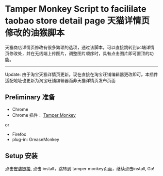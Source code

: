 # Tamper Monkey Script to facililate taobao store detail page 天猫详情页修改的油猴脚本

天猫商店详情页修改有很多繁琐的选项，通过该脚本，可以直接跳转到pc端详情页修改处，并在无线端上传图片，调整图片顺序时，具有点击图片即可置顶的功能。

---

Update: 由于淘宝天猫详情页更新，现在直接在淘宝旺铺编辑器更改即可。本插件适配地址也更新为淘宝旺铺编辑器而非天猫详情页发布页面

## Preliminary 准备

* Chrome 
* Chrome 插件： [Tamper Monkey](https://chrome.google.com/webstore/detail/tampermonkey/dhdgffkkebhmkfjojejmpbldmpobfkfo?utm_source=chrome-ntp-icon)

or

* Firefox
* plug-in: GreaseMonkey


## Setup 安装

点击[安装链接](https://openuserjs.org/scripts/fan31415/EditDetailPage), 点击 install，跳转到 tamper monkey页面，继续点击install, Go!
